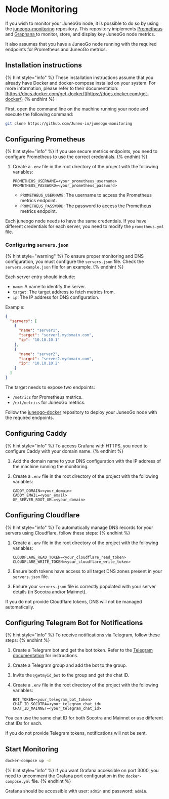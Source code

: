 # Node Monitoring

If you wish to monitor your JuneoGo node, it is possible to do so by using the [juneogo-monitoring](https://github.com/Juneo-io/juneogo-monitoring) repository. This repository implements [Prometheus ](https://prometheus.io/)and [Graphana ](https://grafana.com/) to monitor, store, and display key JuneoGo node metrics.

It also assumes that you have a JuneoGo node running with the required endpoints for Prometheus and JuneoGo metrics.

## Installation instructions

{% hint style="info" %}
These installation instructions assume that you already have Docker and docker-compose installed on your system. For more information, please refer to their documentation: [https://docs.docker.com/get-docker/](https://docs.docker.com/get-docker/)
{% endhint %}

First, open the command line on the machine running your node and execute the following command:

```bash
git clone https://github.com/Juneo-io/juneogo-monitoring
```

## Configuring Prometheus

{% hint style="info" %}
If you use secure metrics endpoints, you need to configure Prometheus to use the correct credentials.
{% endhint %}

1. Create a `.env` file in the root directory of the project with the following variables:

   ```env
   PROMETHEUS_USERNAME=<your_prometheus_username>
   PROMETHEUS_PASSWORD=<your_prometheus_password>
   ```

   - `PROMETHEUS_USERNAME`: The username to access the Prometheus metrics endpoint.
   - `PROMETHEUS_PASSWORD`: The password to access the Prometheus metrics endpoint.

Each juneogo node needs to have the same credentials. If you have different credentials for each server, you need to modify the `prometheus.yml` file.

### Configuring `servers.json`

{% hint style="warning" %}
To ensure proper monitoring and DNS configuration, you must configure the `servers.json` file. Check the `servers.example.json` file for an example.
{% endhint %}

Each server entry should include:

- `name`: A name to identify the server.
- `target`: The target address to fetch metrics from.
- `ip`: The IP address for DNS configuration.

Example:

```json
{
  "servers": [
    {
      "name": "server1",
      "target": "server1.mydomain.com",
      "ip": "10.10.10.1"
    },
    {
      "name": "server2",
      "target": "server2.mydomain.com",
      "ip": "10.10.10.2"
    }
  ]
}
```

The target needs to expose two endpoints:

- `/metrics` for Prometheus metrics.
- `/ext/metrics` for JuneoGo metrics.

Follow the [juneogo-docker](https://github.com/Juneo-io/juneogo-docker) repository to deploy your JuneoGo node with the required endpoints.

## Configuring Caddy

{% hint style="info" %}
To access Grafana with HTTPS, you need to configure Caddy with your domain name.
{% endhint %}

1. Add the domain name to your DNS configuration with the IP address of the machine running the monitoring.

2. Create a `.env` file in the root directory of the project with the following variables:

   ```env
   CADDY_DOMAIN=<your_domain>
   CADDY_EMAIL=<your_email>
   GF_SERVER_ROOT_URL=<your_domain>
   ```

## Configuring Cloudflare

{% hint style="info" %}
To automatically manage DNS records for your servers using Cloudflare, follow these steps:
{% endhint %}

1. Create a `.env` file in the root directory of the project with the following variables:

   ```env
   CLOUDFLARE_READ_TOKEN=<your_cloudflare_read_token>
   CLOUDFLARE_WRITE_TOKEN=<your_cloudflare_write_token>
   ```

2. Ensure both tokens have access to all target DNS zones present in your `servers.json` file.

3. Ensure your `servers.json` file is correctly populated with your server details (in Socotra and/or Mainnet).

If you do not provide Cloudflare tokens, DNS will not be managed automatically.

## Configuring Telegram Bot for Notifications

{% hint style="info" %}
To receive notifications via Telegram, follow these steps:
{% endhint %}

1. Create a Telegram bot and get the bot token. Refer to the [Telegram documentation](https://core.telegram.org/bots#6-botfather) for instructions.

2. Create a Telegram group and add the bot to the group.

3. Invite the `@getmyid_bot` to the group and get the chat ID.

4. Create a `.env` file in the root directory of the project with the following variables:

   ```env
   BOT_TOKEN=<your_telegram_bot_token>
   CHAT_ID_SOCOTRA=<your_telegram_chat_id>
   CHAT_ID_MAINNET=<your_telegram_chat_id>
   ```

You can use the same chat ID for both Socotra and Mainnet or use different chat IDs for each.

If you do not provide Telegram tokens, notifications will not be sent.

## Start Monitoring

```bash
docker-compose up -d
```

{% hint style="info" %}
If you want Grafana accessible on port 3000, you need to uncomment the Grafana port configuration in the `docker-compose.yml` file.
{% endhint %}

Grafana should be accessible with user: `admin` and password: `admin`.
